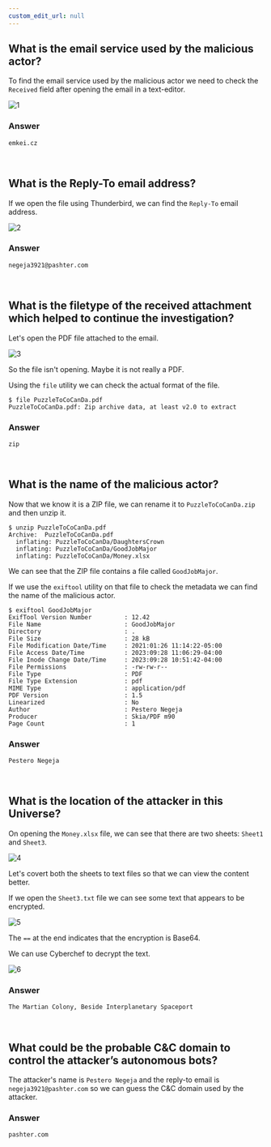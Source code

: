 ```yaml
---
custom_edit_url: null
---
```


## What is the email service used by the malicious actor?
To find the email service used by the malicious actor we need to check the `Received` field after opening the email in a text-editor.

![1](https://github.com/Knign/Write-ups/assets/110326359/357f8954-840e-4cb5-b649-b152b3b70472)

### Answer
```
emkei.cz
```

&nbsp;

## What is the Reply-To email address?
If we open the file using Thunderbird, we can find the `Reply-To` email address.

![2](https://github.com/Knign/Write-ups/assets/110326359/1a48e22c-12e7-49e1-ad91-bcb41aa7806e)

### Answer
```
negeja3921@pashter.com
```

&nbsp;

## What is the filetype of the received attachment which helped to continue the investigation?
Let's open the PDF file attached to the email.

![3](https://github.com/Knign/Write-ups/assets/110326359/e91adc52-a32a-4956-adcb-178fb43f9aef)

So the file isn't opening. Maybe it is not really a PDF.

Using the `file` utility we can check the actual format of the file.
```
$ file PuzzleToCoCanDa.pdf 
PuzzleToCoCanDa.pdf: Zip archive data, at least v2.0 to extract
```
### Answer
```
zip
```

&nbsp;

## What is the name of the malicious actor?
Now that we know it is a ZIP file, we can rename it to `PuzzleToCoCanDa.zip` and then unzip it.
```
$ unzip PuzzleToCoCanDa.pdf
Archive:  PuzzleToCoCanDa.pdf
  inflating: PuzzleToCoCanDa/DaughtersCrown  
  inflating: PuzzleToCoCanDa/GoodJobMajor  
  inflating: PuzzleToCoCanDa/Money.xlsx  
```
We can see that the ZIP file contains a file called `GoodJobMajor`.

If we use the `exiftool` utility on that file to check the metadata we can find the name of the malicious actor.
```
$ exiftool GoodJobMajor 
ExifTool Version Number         : 12.42
File Name                       : GoodJobMajor
Directory                       : .
File Size                       : 28 kB
File Modification Date/Time     : 2021:01:26 11:14:22-05:00
File Access Date/Time           : 2023:09:28 11:06:29-04:00
File Inode Change Date/Time     : 2023:09:28 10:51:42-04:00
File Permissions                : -rw-rw-r--
File Type                       : PDF
File Type Extension             : pdf
MIME Type                       : application/pdf
PDF Version                     : 1.5
Linearized                      : No
Author                          : Pestero Negeja
Producer                        : Skia/PDF m90
Page Count                      : 1
```
### Answer
```
Pestero Negeja
```

&nbsp;

## What is the location of the attacker in this Universe?
On opening the `Money.xlsx` file, we can see that there are two sheets: `Sheet1` and `Sheet3`.

![4](https://github.com/Knign/Write-ups/assets/110326359/36ec910a-7090-4fb6-a144-a2e81d9ee384)

Let's covert both the sheets to text files so that we can view the content better.

If we open the `Sheet3.txt` file we can see some text that appears to be encrypted.

![5](https://github.com/Knign/Write-ups/assets/110326359/6c6c1423-6aa6-471a-b626-54ae65103c29)

The `==` at the end indicates that the encryption is Base64.

We can use Cyberchef to decrypt the text.

![6](https://github.com/Knign/Write-ups/assets/110326359/1f7e67c0-f510-49a2-b9f4-6339ddb62cdf)

### Answer
```
The Martian Colony, Beside Interplanetary Spaceport
```

&nbsp;

## What could be the probable C&C domain to control the attacker’s autonomous bots?
The attacker's name is `Pestero Negeja` and the reply-to email is `negeja3921@pashter.com` so we can guess the C&C domain used by the attacker.
### Answer
```
pashter.com
```
